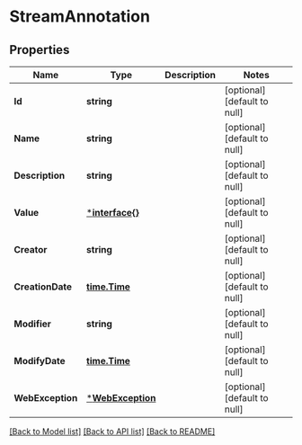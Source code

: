 # StreamAnnotation

## Properties
Name | Type | Description | Notes
------------ | ------------- | ------------- | -------------
**Id** | **string** |  | [optional] [default to null]
**Name** | **string** |  | [optional] [default to null]
**Description** | **string** |  | [optional] [default to null]
**Value** | [***interface{}**](interface{}.md) |  | [optional] [default to null]
**Creator** | **string** |  | [optional] [default to null]
**CreationDate** | [**time.Time**](time.Time.md) |  | [optional] [default to null]
**Modifier** | **string** |  | [optional] [default to null]
**ModifyDate** | [**time.Time**](time.Time.md) |  | [optional] [default to null]
**WebException** | [***WebException**](WebException.md) |  | [optional] [default to null]

[[Back to Model list]](../README.md#documentation-for-models) [[Back to API list]](../README.md#documentation-for-api-endpoints) [[Back to README]](../README.md)


